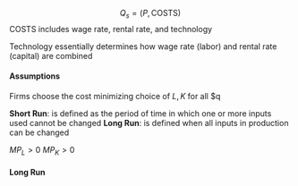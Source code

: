 $$
Q_{s}=(P,\text{COSTS})
$$
COSTS includes wage rate, rental rate, and technology

Technology essentially determines how wage rate (labor) and rental rate (capital) are combined


#### Assumptions
Firms choose the cost minimizing choice of $L,K$ for all $q

**Short Run**: is defined as the period of time in which one or more inputs used cannot be changed
**Long Run**: is defined when all inputs in production can be changed

$MP_{L} >0$
$MP_{K}>0$

#### Long Run
